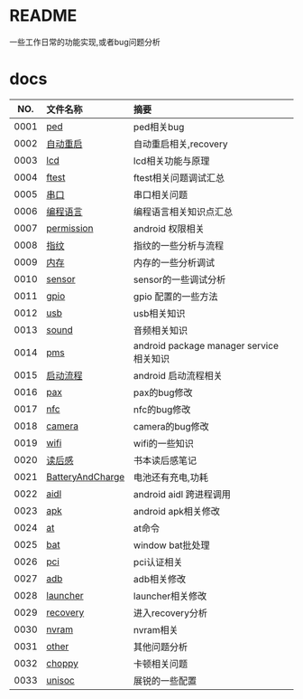 # README

一些工作日常的功能实现,或者bug问题分析

# docs

NO.|文件名称|摘要
:--:|:--|:--
0001| [ped](docs/0001_ped.md) | ped相关bug
0002| [自动重启](docs/0002_reboot.md) | 自动重启相关,recovery
0003| [lcd](docs/0003_lcd.md) | lcd相关功能与原理
0004| [ftest](docs/0004_ftest.md) | ftest相关问题调试汇总
0005| [串口](docs/0005_uart.md) | 串口相关问题
0006| [编程语言](docs/0006_language.md) | 编程语言相关知识点汇总
0007| [permission](docs/0007_permission.md) | android 权限相关
0008| [指纹](docs/0008_fingprint.md) | 指纹的一些分析与流程
0009| [内存](docs/0009_memory.md) | 内存的一些分析调试
0010| [sensor](docs/0010_sensor.md) | sensor的一些调试分析
0011| [gpio](docs/0011_gpio.md) | gpio 配置的一些方法
0012| [usb](docs/0012_usb.md) | usb相关知识
0013| [sound](docs/0013_sound.md) | 音频相关知识
0014| [pms](docs/0014_pms.md) | android package manager service 相关知识
0015| [启动流程](docs/0015_boot.md) | android 启动流程相关
0016| [pax](docs/0016_pax.md) | pax的bug修改
0017| [nfc](docs/0017_nfc.md) | nfc的bug修改
0018| [camera](docs/0018_camera.md) | camera的bug修改
0019| [wifi](docs/0019_wifi.md) | wifi的一些知识
0020| [读后感](docs/0020_book.md) | 书本读后感笔记
0021| [BatteryAndCharge](docs/0021_battery_charge.md) | 电池还有充电,功耗
0022| [aidl](docs/0022_aidl.md) | android aidl 跨进程调用
0023| [apk](docs/0023_apk.md) | android apk相关修改
0024| [at](docs/0024_at.md) | at命令
0025| [bat](docs/0025_bat.md) | window bat批处理
0026| [pci](docs/0026_pci.md) | pci认证相关
0027| [adb](docs/0027_adb.md) | adb相关修改
0028| [launcher](docs/0028_launcher.md) |launcher相关修改
0029| [recovery](docs/0029_recovery.md) |进入recovery分析
0030| [nvram](docs/0030_nvram.md) | nvram相关
0031| [other](docs/0031_other.md) | 其他问题分析
0032| [choppy](docs/0032_choppy.md) | 卡顿相关问题
0033| [unisoc](docs/0033_unisoc.md) | 展锐的一些配置